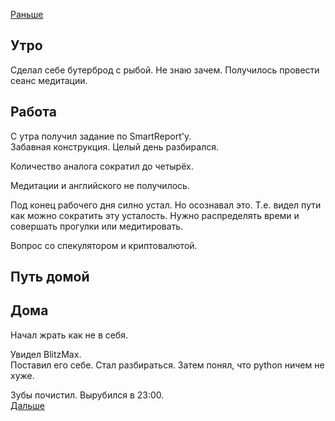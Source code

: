 [Раньше](2020.05.12.md)  
## Утро
Сделал себе бутерброд с рыбой. Не знаю зачем.
Получилось провести сеанс медитации.
## Работа
С утра получил задание по SmartReport'у.  
Забавная конструкция. Целый день разбирался.

Количество аналога сократил до четырёх.

Медитации и английского не получилось.

Под конец рабочего дня силно устал. Но осознавал это. Т.е. видел пути как можно сократить эту усталость. Нужно распределять времи и совершать прогулки или медитировать.

Вопрос со спекулятором и криптовалютой.
## Путь домой
## Дома
Начал жрать как не в себя.

Увидел BlitzMax.  
Поставил его себе. Стал разбираться. Затем понял, что python ничем не хуже.

Зубы почистил. Вырубился в 23:00.  
[Дальше](2020.05.14.md)